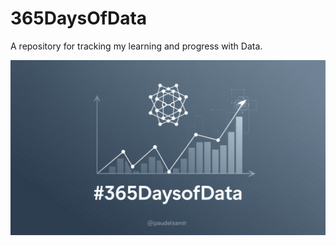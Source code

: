 # 365DaysOfData
A repository for tracking my learning and progress with Data. 

![cover](./resources/cover.png)
